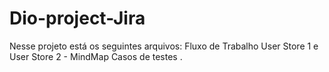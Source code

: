 # Dio-project-Jira

Nesse projeto está os seguintes arquivos:
Fluxo de Trabalho 
User Store 1 e User Store 2 -
MindMap 
Casos de testes .
